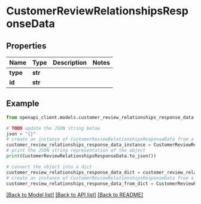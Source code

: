 # CustomerReviewRelationshipsResponseData


## Properties

Name | Type | Description | Notes
------------ | ------------- | ------------- | -------------
**type** | **str** |  | 
**id** | **str** |  | 

## Example

```python
from openapi_client.models.customer_review_relationships_response_data import CustomerReviewRelationshipsResponseData

# TODO update the JSON string below
json = "{}"
# create an instance of CustomerReviewRelationshipsResponseData from a JSON string
customer_review_relationships_response_data_instance = CustomerReviewRelationshipsResponseData.from_json(json)
# print the JSON string representation of the object
print(CustomerReviewRelationshipsResponseData.to_json())

# convert the object into a dict
customer_review_relationships_response_data_dict = customer_review_relationships_response_data_instance.to_dict()
# create an instance of CustomerReviewRelationshipsResponseData from a dict
customer_review_relationships_response_data_from_dict = CustomerReviewRelationshipsResponseData.from_dict(customer_review_relationships_response_data_dict)
```
[[Back to Model list]](../README.md#documentation-for-models) [[Back to API list]](../README.md#documentation-for-api-endpoints) [[Back to README]](../README.md)


